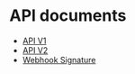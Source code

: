 # API documents

- [API V1](apiv1.org)
- [API V2](apiv2.org)
- [Webhook Signature](webhook_signature.org)
